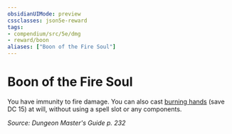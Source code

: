 ```yaml
---
obsidianUIMode: preview
cssclasses: json5e-reward
tags:
- compendium/src/5e/dmg
- reward/boon
aliases: ["Boon of the Fire Soul"]
---
```

# Boon of the Fire Soul

You have immunity to fire damage. You can also cast [burning hands](compendium/spells/burning-hands.md) (save DC 15) at will, without using a spell slot or any components. 

*Source: Dungeon Master's Guide p. 232*